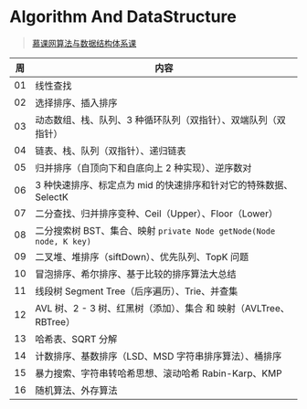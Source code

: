 # Algorithm And DataStructure

> [慕课网算法与数据结构体系课](https://class.imooc.com/sale/datastructure)

|  周  | 内容                                                         |
|:---:| ------------------------------------------------------------ |
| 01  | 线性查找                                                     |
| 02  | 选择排序、插入排序                                           |
| 03  | 动态数组、栈、队列、3 种循环队列（双指针）、双端队列（双指针） |
| 04  | 链表、栈、队列（双指针）、递归链表                           |
| 05  | 归并排序（自顶向下和自底向上 2 种实现）、逆序数对            |
| 06  | 3 种快速排序、标定点为 mid 的快速排序和针对它的特殊数据、SelectK |
| 07  | 二分查找、归并排序变种、Ceil（Upper）、Floor（Lower）        |
| 08  | 二分搜索树 BST、集合、映射 `private Node getNode(Node node, K key)` |
| 09  | 二叉堆、堆排序（siftDown）、优先队列、TopK 问题              |
| 10  | 冒泡排序、希尔排序、基于比较的排序算法大总结                 |
| 11  | 线段树 Segment Tree（后序遍历）、Trie、并查集                |
| 12  | AVL 树、2 - 3 树、红黑树（添加）、集合 和 映射（AVLTree、RBTree） |
| 13  | 哈希表、SQRT 分解                                            |
| 14  | 计数排序、基数排序（LSD、MSD 字符串排序算法）、桶排序        |
| 15  | 暴力搜索、字符串转哈希思想、滚动哈希 Rabin-Karp、KMP         |
| 16  | 随机算法、外存算法                                           |

